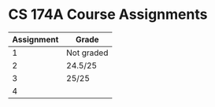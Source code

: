 # CS 174A Course Assignments

| Assignment | Grade |
|------------|-------|
| 1          |  Not graded     |
| 2          |    24.5/25   |
| 3          |     25/25  |
| 4          |       |
